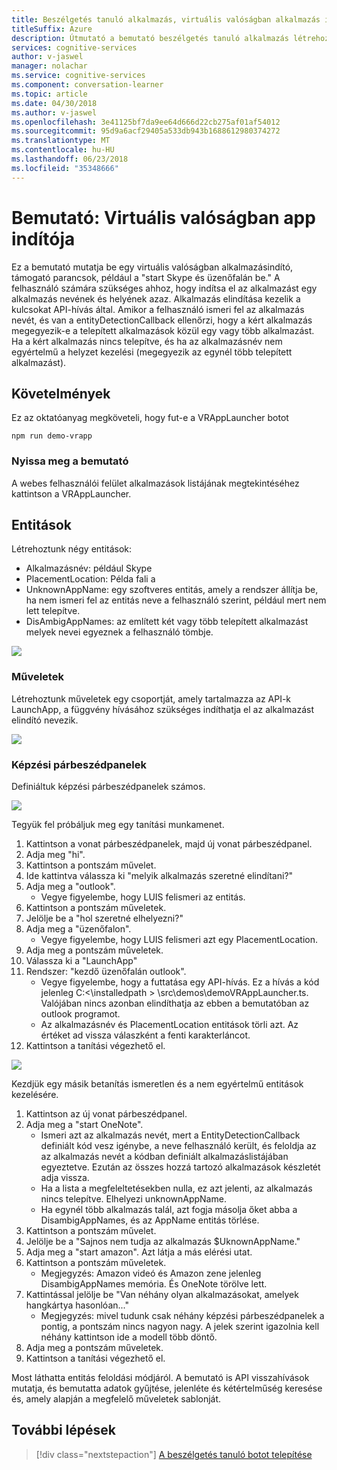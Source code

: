 ```yaml
---
title: Beszélgetés tanuló alkalmazás, virtuális valóságban alkalmazás indító - Microsoft kognitív szolgáltatásokat bemutató |} Microsoft Docs
titleSuffix: Azure
description: Útmutató a bemutató beszélgetés tanuló alkalmazás létrehozásához.
services: cognitive-services
author: v-jaswel
manager: nolachar
ms.service: cognitive-services
ms.component: conversation-learner
ms.topic: article
ms.date: 04/30/2018
ms.author: v-jaswel
ms.openlocfilehash: 3e41125bf7da9ee64d666d22cb275af01af54012
ms.sourcegitcommit: 95d9a6acf29405a533db943b1688612980374272
ms.translationtype: MT
ms.contentlocale: hu-HU
ms.lasthandoff: 06/23/2018
ms.locfileid: "35348666"
---
```

# <a name="demo-virtual-reality-app-launcher"></a>Bemutató: Virtuális valóságban app indítója

Ez a bemutató mutatja be egy virtuális valóságban alkalmazásindító, támogató parancsok, például a "start Skype és üzenőfalán be." A felhasználó számára szükséges ahhoz, hogy indítsa el az alkalmazást egy alkalmazás nevének és helyének azaz. Alkalmazás elindítása kezelik a kulcsokat API-hívás által. Amikor a felhasználó ismeri fel az alkalmazás nevét, és van a entityDetectionCallback ellenőrzi, hogy a kért alkalmazás megegyezik-e a telepített alkalmazások közül egy vagy több alkalmazást. Ha a kért alkalmazás nincs telepítve, és ha az alkalmazásnév nem egyértelmű a helyzet kezelési (megegyezik az egynél több telepített alkalmazást).

## <a name="requirements"></a>Követelmények

Ez az oktatóanyag megköveteli, hogy fut-e a VRAppLauncher botot

    npm run demo-vrapp

### <a name="open-the-demo"></a>Nyissa meg a bemutató

A webes felhasználói felület alkalmazások listájának megtekintéséhez kattintson a VRAppLauncher. 

## <a name="entities"></a>Entitások

Létrehoztunk négy entitások:

- Alkalmazásnév: például Skype
- PlacementLocation: Példa fali a
- UnknownAppName: egy szoftveres entitás, amely a rendszer állítja be, ha nem ismeri fel az entitás neve a felhasználó szerint, például mert nem lett telepítve.
- DisAmbigAppNames: az említett két vagy több telepített alkalmazást melyek nevei egyeznek a felhasználó tömbje. 

![](../media/tutorial_vrapplauncher_entities.PNG)

### <a name="actions"></a>Műveletek

Létrehoztunk műveletek egy csoportját, amely tartalmazza az API-k LaunchApp, a függvény hívásához szükséges indíthatja el az alkalmazást elindító nevezik.

![](../media/tutorial_vrapplauncher_actions.PNG)

### <a name="training-dialogs"></a>Képzési párbeszédpanelek
Definiáltuk képzési párbeszédpanelek számos.

![](../media/tutorial_vrapplauncher_dialogs.PNG)

Tegyük fel próbáljuk meg egy tanítási munkamenet.

1. Kattintson a vonat párbeszédpanelek, majd új vonat párbeszédpanel.
1. Adja meg "hi".
2. Kattintson a pontszám művelet.
3. Ide kattintva válassza ki "melyik alkalmazás szeretné elindítani?"
4. Adja meg a "outlook".
    - Vegye figyelembe, hogy LUIS felismeri az entitás.
5. Kattintson a pontszám műveletek.
3. Jelölje be a "hol szeretné elhelyezni?"
4. Adja meg a "üzenőfalon".
    - Vegye figyelembe, hogy LUIS felismeri azt egy PlacementLocation.
2. Adja meg a pontszám műveletek.
6. Válassza ki a "LaunchApp"
7. Rendszer: "kezdő üzenőfalán outlook".
    - Vegye figyelembe, hogy a futtatása egy API-hívás. Ez a hívás a kód jelenleg C:\<\installedpath > \src\demos\demoVRAppLauncher.ts. Valójában nincs azonban elindíthatja az ebben a bemutatóban az outlook programot.
    - Az alkalmazásnév és PlacementLocation entitások törli azt. Az értéket ad vissza válaszként a fenti karakterláncot.
4. Kattintson a tanítási végezhető el.

![](../media/tutorial_vrapplauncher_callbackcode.PNG)

Kezdjük egy másik betanítás ismeretlen és a nem egyértelmű entitások kezelésére.

1. Kattintson az új vonat párbeszédpanel.
1. Adja meg a "start OneNote". 
    - Ismeri azt az alkalmazás nevét, mert a EntityDetectionCallback definiált kód vesz igénybe, a neve felhasználó került, és feloldja az az alkalmazás nevét a kódban definiált alkalmazáslistájában egyeztetve. Ezután az összes hozzá tartozó alkalmazások készletét adja vissza. 
    - Ha a lista a megfeleltetésekben nulla, ez azt jelenti, az alkalmazás nincs telepítve. Elhelyezi unknownAppName.
    - Ha egynél több alkalmazás talál, azt fogja másolja őket abba a DisambigAppNames, és az AppName entitás törlése.
2. Kattintson a pontszám művelet.
3. Jelölje be a "Sajnos nem tudja az alkalmazás $UknownAppName."
4. Adja meg a "start amazon". Azt látja a más elérési utat.
5. Kattintson a pontszám műveletek.
    - Megjegyzés: Amazon videó és Amazon zene jelenleg DisambigAppNames memória. És OneNote törölve lett.
3. Kattintással jelölje be "Van néhány olyan alkalmazásokat, amelyek hangkártya hasonlóan..."
    - Megjegyzés: mivel tudunk csak néhány képzési párbeszédpanelek a pontig, a pontszám nincs nagyon nagy. A jelek szerint igazolnia kell néhány kattintson ide a modell több döntő.
2. Adja meg a pontszám műveletek.
4. Kattintson a tanítási végezhető el.

Most láthatta entitás feloldási módjáról. A bemutató is API visszahívások mutatja, és bemutatta adatok gyűjtése, jelenléte és kétértelműség keresése és, amely alapján a megfelelő műveletek sablonját.

## <a name="next-steps"></a>További lépések

> [!div class="nextstepaction"]
> [A beszélgetés tanuló botot telepítése](../deploy-to-bf.md)
